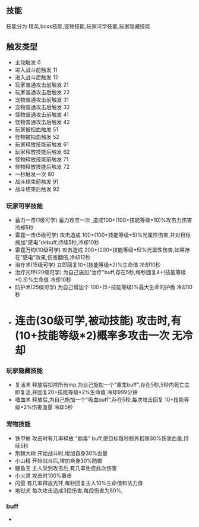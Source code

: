 ## 技能
技能分为  精英,boss技能,宠物技能,玩家可学技能,玩家隐藏技能
## 触发类型
- 主动触发 0
- 进入战斗前触发 11
- 进入战斗后触发 12
- 玩家普通攻击前触发 21
- 玩家普通攻击后触发 22
- 宠物普通攻击前触发 31
- 宠物普通攻击后触发 32
- 怪物普通攻击前触发 41 
- 怪物普通攻击后触发 42 
- 玩家被扣血触发 51
- 怪物被扣血触发 52
- 玩家释放技能前触发 61
- 玩家释放技能后触发 62
- 怪物释放技能前触发 71
- 怪物释放技能后触发 72
- 一秒触发一次 80
- 战斗结束前触发 91
- 战斗结束后触发 92


### 玩家可学技能
- 蓄力一击(1级可学) 蓄力攻击一次 ,造成100+(100+技能等级*10)%攻击力伤害 冷却5秒
- 雷霆一击(5级可学) 攻击造成 100+(100+技能等级*5)%光属性伤害,并对目标施加"感电"debuff,持续5秒,冷却10秒
- 雷霆万钧(10级可学) 攻击造成 200+(200+技能等级*5)%光属性伤害,如果存在"感电"效果,伤害翻倍,冷却12秒
- 治疗术(15级可学) 立即回复10+(技能等级*2)%生命值 冷却10秒
- 治疗光环(20级可学) 为自己施加"治疗"buff,存在5秒,每秒回复4+(技能等级*0.3)%生命值 冷却10秒
- 防护术(25级可学) 为自己增加个 100+(5+技能等级)%最大生命的护盾 冷却10秒 
- # 连击(30级可学,被动技能) 攻击时,有(10+技能等级*2)概率多攻击一次 无冷却

### 玩家隐藏技能
- 复活术 释放后扣除所有mp,为自己施加一个"重生buff",存在5秒,5秒内死亡立即复活,并回复20+技能等级*2%生命值 冷却999分钟
- 嗜血术 释放后,为自己施加一个"吸血buff",存在5秒,每次攻击回复 10+技能等级*2%伤害血量  冷却5秒


### 宠物技能
- 铁甲蜥  攻击时有几率释放 "剧毒" buff,使目标每秒额外扣除30%伤害血量,持续5秒 
- 荆棘大树 开始战斗时,增加自身30%血量
- 小山精 开始战斗后,增加自身30%防御
- 鲤鱼王 主人受到攻击后,有几率免疫此次伤害
- 小火灵 攻击时100%暴击
- 闪萤 有几率释放光环,每秒回复主人10%生命值和法力值
- 地狱犬 每次攻击造成3段伤害,每段伤害为80%,


### buff
- 

